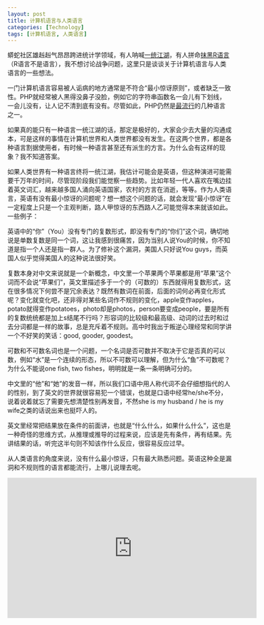 ```yaml
---
layout: post
title: 计算机语言与人类语言
categories: [Technology]
tags: [计算机语言, 人类语言]
---
```


蟒蛇社区雄赳赳气昂昂跨进统计学领域，有人呐喊[一统江湖](http://badhessian.org/2013/11/python-and-pydata-conferences-are-important-for-the-future-of-social-science-research/)，有人拼命[抹黑R语言](http://readwrite.com/2013/11/25/python-displacing-r-as-the-programming-language-for-data-science)（R语言不是语言），我不想讨论战争问题，这里只是谈谈关于计算机语言与人类语言的一些想法。

一门计算机语言容易被人诟病的地方通常是不符合“最小惊讶原则”，或者缺乏一致性。PHP就经常被人黑得没鼻子没脸，例如它的字符串函数名一会儿有下划线，一会儿没有，让人记不清到底有没有。尽管如此，PHP仍然是[最流行](http://langpop.com)的几种语言之一。

如果真的能只有一种语言一统江湖的话，那定是极好的，大家会少去大量的沟通成本，可是这样的事情在计算机世界和人类世界都没有发生。在这两个世界，都是各种语言割据使用者，有时候一种语言甚至还有派生的方言。为什么会有这样的现象？我不知道答案。

如果人类世界有一种语言终将一统江湖，我估计可能会是英语，但这种演进可能需要千万年的时间，尽管现阶段我们能觉察一些趋势。比如年轻一代人喜欢在嘴边挂着英文词汇，越来越多国人涌向英语国家，农村的方言在消逝，等等。作为人类语言，英语有没有最小惊讶的问题呢？想一想这个问题的话，就会发现“最小惊讶”在一定程度上只是一个主观判断，路人甲惊讶的东西路人乙可能觉得本来就该如此。一些例子：

英语中的“你”（You）没有专门的复数形式，即没有专门的“你们”这个词，确切地说是单数复数是同一个词，这让我感到很痛苦，因为当别人说You的时候，你不知道是指一个人还是指一群人。为了修补这个漏洞，美国人只好说You guys，而英国人似乎觉得美国人的这种说法很好笑。

复数本身对中文来说就是一个新概念，中文里一个苹果两个苹果都是用“苹果”这个词而不会说“苹果们”，英文里描述多于一个的（可数的）东西就得用复数形式，这在很多情况下何尝不是冗余表达？既然有数词在前面，后面的词何必再变化形式呢？变化就变化吧，还非得对某些名词作不规则的变化，apple变作apples，potato就得变作potatoes，photo却是photos，person要变成people，要是所有的复数统统都是加上s结尾不行吗？形容词的比较级和最高级、动词的过去时和过去分词都是一样的故事，总是充斥着不规则。高中时我出于叛逆心理经常和同学讲一个不好笑的笑话：good, gooder, goodest。

可数和不可数名词也是一个问题，一个名词是否可数并不取决于它是否真的可以数，例如“水”是一个连续的形态，所以不可数可以理解，但为什么“鱼”不可数呢？为什么不能说one fish, two fishes，明明就是一条一条明确可分的。

中文里的“他”和“她”的发音一样，所以我们口语中用人称代词不会仔细想指代的人的性别，到了英文的世界就很容易犯一个错误，也就是口语中经常he/she不分，说着说着就忘了需要先想清楚性别再发音，不然she is my husband / he is my wife之类的话说出来也挺吓人的。

英文里经常把结果放在条件的前面讲，也就是“什么什么，如果什么什么”，这也是一种奇怪的思维方式，从推理或推导的过程来说，应该是先有条件，再有结果。先讲结果的话，听完这半句则不知该作什么反应，很容易反应过早。

从人类语言的角度来说，没有什么最小惊讶，只有最大熟悉问题。英语这种全是漏洞和不规则性的语言都能流行，上哪儿说理去呢。

<iframe src="http://embed.ted.com/talks/lang/en/suzanne_talhouk_don_t_kill_your_language.html" width="560" height="315" frameborder="0" scrolling="no" webkitAllowFullScreen mozallowfullscreen allowFullScreen></iframe>
